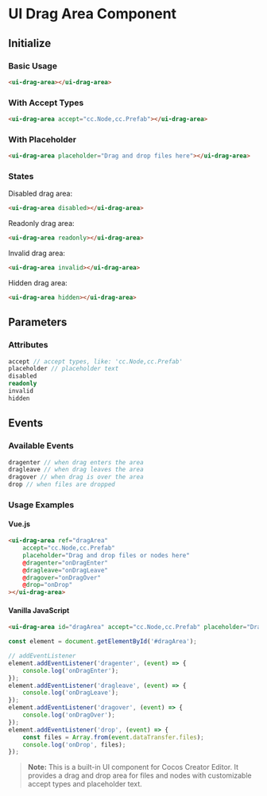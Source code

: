 # UI Drag Area Component

## Initialize

### Basic Usage

```html
<ui-drag-area></ui-drag-area>
```

### With Accept Types

```html
<ui-drag-area accept="cc.Node,cc.Prefab"></ui-drag-area>
```

### With Placeholder

```html
<ui-drag-area placeholder="Drag and drop files here"></ui-drag-area>
```

### States

Disabled drag area:
```html
<ui-drag-area disabled></ui-drag-area>
```

Readonly drag area:
```html
<ui-drag-area readonly></ui-drag-area>
```

Invalid drag area:
```html
<ui-drag-area invalid></ui-drag-area>
```

Hidden drag area:
```html
<ui-drag-area hidden></ui-drag-area>
```

## Parameters

### Attributes
```typescript
accept // accept types, like: 'cc.Node,cc.Prefab'
placeholder // placeholder text
disabled
readonly
invalid
hidden
```

## Events

### Available Events
```typescript
dragenter // when drag enters the area
dragleave // when drag leaves the area
dragover // when drag is over the area
drop // when files are dropped
```

### Usage Examples

#### Vue.js
```html
<ui-drag-area ref="dragArea"
    accept="cc.Node,cc.Prefab"
    placeholder="Drag and drop files or nodes here"
    @dragenter="onDragEnter"
    @dragleave="onDragLeave"
    @dragover="onDragOver"
    @drop="onDrop"
></ui-drag-area>
```

#### Vanilla JavaScript
```html
<ui-drag-area id="dragArea" accept="cc.Node,cc.Prefab" placeholder="Drag and drop files or nodes here"></ui-drag-area>
```

```javascript
const element = document.getElementById('#dragArea');

// addEventListener
element.addEventListener('dragenter', (event) => {
    console.log('onDragEnter');
});
element.addEventListener('dragleave', (event) => {
    console.log('onDragLeave');
});
element.addEventListener('dragover', (event) => {
    console.log('onDragOver');
});
element.addEventListener('drop', (event) => {
    const files = Array.from(event.dataTransfer.files);
    console.log('onDrop', files);
});
```

> **Note:** This is a built-in UI component for Cocos Creator Editor. It provides a drag and drop area for files and nodes with customizable accept types and placeholder text. 